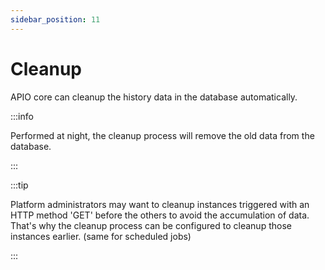 ```yaml
---
sidebar_position: 11
---
```


# Cleanup

APIO core can cleanup the history data in the database automatically.

:::info

Performed at night, the cleanup process will remove the old data from the database.

:::

:::tip

Platform administrators may want to cleanup instances triggered with an HTTP method 'GET' before the others to avoid the accumulation of data. That's why the cleanup process can be configured to cleanup those instances earlier. (same for scheduled jobs)

:::
